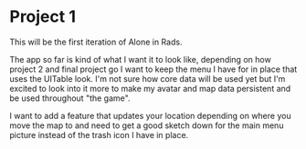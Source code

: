 # Project 1

This will be the first iteration of Alone in Rads. 

The app so far is kind of what I want it to look like, depending on how project 2 and final project go I want to keep the menu I have for in place that uses the UITable look. I'm not sure how core data will be used yet but I'm excited to look into it more to make my avatar and map data persistent and be used throughout "the game".

I want to add a feature that updates your location depending on where you move the map to and need to get a good sketch down for the main menu picture instead of the trash icon I have in place.
